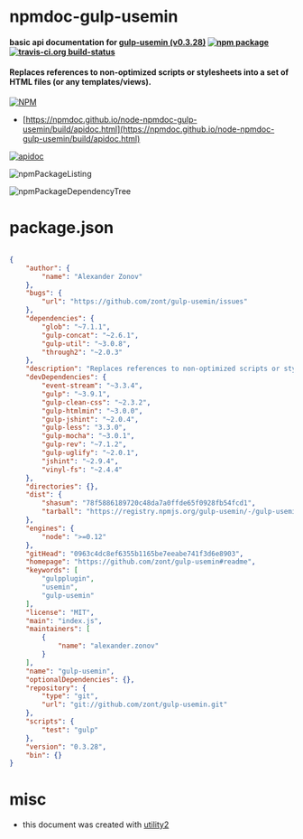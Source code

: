 # npmdoc-gulp-usemin

#### basic api documentation for  [gulp-usemin (v0.3.28)](https://github.com/zont/gulp-usemin#readme)  [![npm package](https://img.shields.io/npm/v/npmdoc-gulp-usemin.svg?style=flat-square)](https://www.npmjs.org/package/npmdoc-gulp-usemin) [![travis-ci.org build-status](https://api.travis-ci.org/npmdoc/node-npmdoc-gulp-usemin.svg)](https://travis-ci.org/npmdoc/node-npmdoc-gulp-usemin)

#### Replaces references to non-optimized scripts or stylesheets into a set of HTML files (or any templates/views).

[![NPM](https://nodei.co/npm/gulp-usemin.png?downloads=true&downloadRank=true&stars=true)](https://www.npmjs.com/package/gulp-usemin)

- [https://npmdoc.github.io/node-npmdoc-gulp-usemin/build/apidoc.html](https://npmdoc.github.io/node-npmdoc-gulp-usemin/build/apidoc.html)

[![apidoc](https://npmdoc.github.io/node-npmdoc-gulp-usemin/build/screenCapture.buildCi.browser.%252Ftmp%252Fbuild%252Fapidoc.html.png)](https://npmdoc.github.io/node-npmdoc-gulp-usemin/build/apidoc.html)

![npmPackageListing](https://npmdoc.github.io/node-npmdoc-gulp-usemin/build/screenCapture.npmPackageListing.svg)

![npmPackageDependencyTree](https://npmdoc.github.io/node-npmdoc-gulp-usemin/build/screenCapture.npmPackageDependencyTree.svg)



# package.json

```json

{
    "author": {
        "name": "Alexander Zonov"
    },
    "bugs": {
        "url": "https://github.com/zont/gulp-usemin/issues"
    },
    "dependencies": {
        "glob": "~7.1.1",
        "gulp-concat": "~2.6.1",
        "gulp-util": "~3.0.8",
        "through2": "~2.0.3"
    },
    "description": "Replaces references to non-optimized scripts or stylesheets into a set of HTML files (or any templates/views).",
    "devDependencies": {
        "event-stream": "~3.3.4",
        "gulp": "~3.9.1",
        "gulp-clean-css": "~2.3.2",
        "gulp-htmlmin": "~3.0.0",
        "gulp-jshint": "~2.0.4",
        "gulp-less": "3.3.0",
        "gulp-mocha": "~3.0.1",
        "gulp-rev": "~7.1.2",
        "gulp-uglify": "~2.0.1",
        "jshint": "~2.9.4",
        "vinyl-fs": "~2.4.4"
    },
    "directories": {},
    "dist": {
        "shasum": "78f5886189720c48da7a0ffde65f0928fb54fcd1",
        "tarball": "https://registry.npmjs.org/gulp-usemin/-/gulp-usemin-0.3.28.tgz"
    },
    "engines": {
        "node": ">=0.12"
    },
    "gitHead": "0963c4dc8ef6355b1165be7eeabe741f3d6e8903",
    "homepage": "https://github.com/zont/gulp-usemin#readme",
    "keywords": [
        "gulpplugin",
        "usemin",
        "gulp-usemin"
    ],
    "license": "MIT",
    "main": "index.js",
    "maintainers": [
        {
            "name": "alexander.zonov"
        }
    ],
    "name": "gulp-usemin",
    "optionalDependencies": {},
    "repository": {
        "type": "git",
        "url": "git://github.com/zont/gulp-usemin.git"
    },
    "scripts": {
        "test": "gulp"
    },
    "version": "0.3.28",
    "bin": {}
}
```



# misc
- this document was created with [utility2](https://github.com/kaizhu256/node-utility2)
